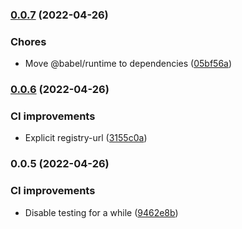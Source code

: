 

### [0.0.7](https://github.com/MorevM/smooth-scroll/compare/v0.0.6...v0.0.7) (2022-04-26)


### Chores

* Move @babel/runtime to dependencies ([05bf56a](https://github.com/MorevM/smooth-scroll/commit/05bf56a7ed22827b56cb1cfa5b9d97781a4a66ea))

### [0.0.6](https://github.com/MorevM/smooth-scroll/compare/v0.0.5...v0.0.6) (2022-04-26)


### CI improvements

* Explicit registry-url ([3155c0a](https://github.com/MorevM/smooth-scroll/commit/3155c0a12af9904381c1cf6c34e4ee36d505844c))

### 0.0.5 (2022-04-26)


### CI improvements

* Disable testing for a while ([9462e8b](https://github.com/MorevM/smooth-scroll/commit/9462e8bad872148625ece4ec5e570ba1f720e9af))